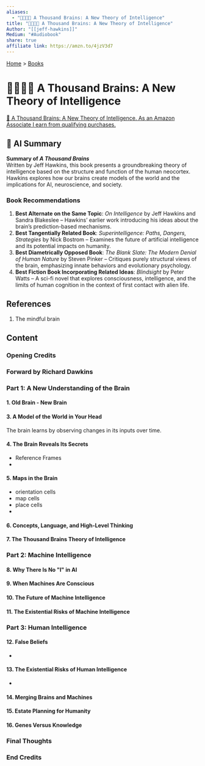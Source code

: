 ```yaml
---
aliases:
  - "🧠🧠🧠🧠 A Thousand Brains: A New Theory of Intelligence"
title: "🧠🧠🧠🧠 A Thousand Brains: A New Theory of Intelligence"
Author: "[[jeff-hawkins]]"
Medium: "#Audiobook"
share: true
affiliate link: https://amzn.to/4jzV3d7
---
```

[Home](../index.md) > [Books](./index.md)  
# 🧠🧠🧠🧠 A Thousand Brains: A New Theory of Intelligence  
[🛒 A Thousand Brains: A New Theory of Intelligence. As an Amazon Associate I earn from qualifying purchases.](https://amzn.to/4jzV3d7)  
  
  
## 🤖 AI Summary  
**Summary of *A Thousand Brains***    
Written by Jeff Hawkins, this book presents a groundbreaking theory of intelligence based on the structure and function of the human neocortex. Hawkins explores how our brains create models of the world and the implications for AI, neuroscience, and society.  
  
### Book Recommendations    
1. **Best Alternate on the Same Topic**: *On Intelligence* by Jeff Hawkins and Sandra Blakeslee – Hawkins’ earlier work introducing his ideas about the brain’s prediction-based mechanisms.    
2. **Best Tangentially Related Book**: *Superintelligence: Paths, Dangers, Strategies* by Nick Bostrom – Examines the future of artificial intelligence and its potential impacts on humanity.    
3. **Best Diametrically Opposed Book**: *The Blank Slate: The Modern Denial of Human Nature* by Steven Pinker – Critiques purely structural views of the brain, emphasizing innate behaviors and evolutionary psychology.    
4. **Best Fiction Book Incorporating Related Ideas**: *Blindsight* by Peter Watts – A sci-fi novel that explores consciousness, intelligence, and the limits of human cognition in the context of first contact with alien life.  
  
## References  
1. The mindful brain  
## Content  
### Opening Credits  
  
### Forward by Richard Dawkins  
  
### Part 1: A New Understanding of the Brain  
  
#### 1. Old Brain - New Brain  
  
#### 3. A Model of the World in Your Head  
The brain learns by observing changes in its inputs over time.  
  
#### 4. The Brain Reveals Its Secrets  
- Reference Frames  
-   
  
#### 5. Maps in the Brain  
- orientation cells  
- map cells  
- place cells  
-   
  
#### 6. Concepts, Language, and High-Level Thinking  
  
#### 7. The Thousand Brains Theory of Intelligence  
  
### Part 2: Machine Intelligence  
#### 8. Why There Is No "I" in AI  
#### 9. When Machines Are Conscious  
#### 10. The Future of Machine Intelligence  
#### 11. The Existential Risks of Machine Intelligence  
  
### Part 3: Human Intelligence  
#### 12. False Beliefs  
-   
  
#### 13. The Existential Risks of Human Intelligence  
-   
  
#### 14. Merging Brains and Machines  
#### 15. Estate Planning for Humanity  
#### 16. Genes Versus Knowledge  
### Final Thoughts  
### End Credits  
